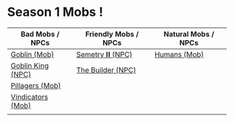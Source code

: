 # Season 1 Mobs !

Bad Mobs / NPCs                   | Friendly Mobs / NPCs          | Natural Mobs / NPCs     |
--------------------------------- | ----------------------------- | ----------------------- |
[Goblin (Mob)](#goblin)           | [Semetry 𝐈𝐈 (NPC)](#semetry)   | [Humans (Mob)](#humans) |
[Goblin King (NPC)](#goblinking)  | [The Builder (NPC)](#builder) |                         |
[Pillagers (Mob)](#pillagers)     |                               |                         |
[Vindicators (Mob)](#vindicators) |                               |                         |
                                  |                               |                         |
